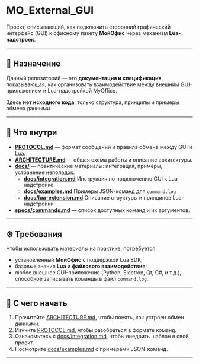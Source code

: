 # MO_External_GUI

Проект, описывающий, как подключить сторонний графический интерфейс (GUI) к офисному пакету **МойОфис** через механизм **Lua-надстроек**.

---

## 🎯 Назначение

Данный репозиторий — это **документация и спецификация**, показывающая,
как организовать взаимодействие между внешним GUI-приложением и Lua-надстройкой MyOffice.

Здесь **нет исходного кода**, только структура, принципы и примеры обмена данными.

---

## 📘 Что внутри

- **[PROTOCOL.md](./PROTOCOL.md)** — формат сообщений и правила обмена между GUI и Lua.  
- **[ARCHITECTURE.md](./ARCHITECTURE.md)** — общая схема работы и описание архитектуры.  
- **[docs/](./docs)** — практические материалы: интеграция, примеры, устранение неполадок.  
  - **[docs/integration.md](./docs/integration.md)** Инструкция по подключению GUI к Lua-надстройке
  - **[docs/examples.md](./docs/examples.md)** Примеры JSON-команд для `command.log`
  - **[docs/lua-extension.md](./docs/lua-extension.md)** Описание структуры и принципов Lua-надстройки
- **[specs/commands.md](./specs/commands.md)** — список доступных команд и их аргументов.

---

## ⚙️ Требования

Чтобы использовать материалы на практике, потребуется:

- установленный **МойОфис** с поддержкой Lua SDK;  
- базовые знания **Lua** и **файлового взаимодействия**;  
- любое внешнее GUI-приложение (Python, Electron, Qt, C#, и т.д.),  
  способное записывать команды в файл `command.log`.

---

## 🚀 С чего начать

1. Прочитайте [ARCHITECTURE.md](./ARCHITECTURE.md), чтобы понять, как устроен обмен данными.  
2. Изучите [PROTOCOL.md](./PROTOCOL.md), чтобы разобраться в формате команд.  
3. Ознакомьтесь с [docs/integration.md](./docs/integration.md), чтобы внедрить шаблон в свой проект.  
4. Посмотрите [docs/examples.md](./docs/examples.md) с примерами JSON-команд.

---
